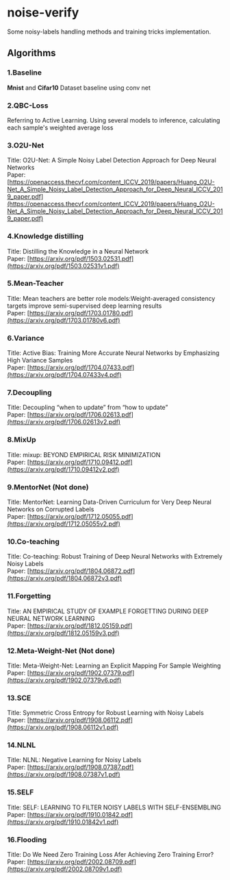 # noise-verify
Some noisy-labels handling methods and training tricks implementation.

## Algorithms
### 1.Baseline
**Mnist** and **Cifar10** Dataset baseline using conv net
### 2.QBC-Loss
Referring to Active Learning. Using several models to inference, calculating each sample's weighted average loss
### 3.O2U-Net
Title: O2U-Net: A Simple Noisy Label Detection Approach for Deep Neural Networks  
Paper: [https://openaccess.thecvf.com/content_ICCV_2019/papers/Huang_O2U-Net_A_Simple_Noisy_Label_Detection_Approach_for_Deep_Neural_ICCV_2019_paper.pdf](https://openaccess.thecvf.com/content_ICCV_2019/papers/Huang_O2U-Net_A_Simple_Noisy_Label_Detection_Approach_for_Deep_Neural_ICCV_2019_paper.pdf)
### 4.Knowledge distilling
Title: Distilling the Knowledge in a Neural Network  
Paper: [https://arxiv.org/pdf/1503.02531.pdf](https://arxiv.org/pdf/1503.02531v1.pdf)
### 5.Mean-Teacher
Title: Mean teachers are better role models:Weight-averaged consistency targets improve semi-supervised deep learning results  
Paper: [https://arxiv.org/pdf/1703.01780.pdf](https://arxiv.org/pdf/1703.01780v6.pdf)
### 6.Variance
Title: Active Bias: Training More Accurate Neural Networks by Emphasizing High Variance Samples  
Paper: [https://arxiv.org/pdf/1704.07433.pdf](https://arxiv.org/pdf/1704.07433v4.pdf)
### 7.Decoupling
Title: Decoupling “when to update” from “how to update”  
Paper: [https://arxiv.org/pdf/1706.02613.pdf](https://arxiv.org/pdf/1706.02613v2.pdf)
### 8.MixUp
Title: mixup: BEYOND EMPIRICAL RISK MINIMIZATION  
Paper: [https://arxiv.org/pdf/1710.09412.pdf](https://arxiv.org/pdf/1710.09412v2.pdf)
### 9.MentorNet (Not done)
Title: MentorNet: Learning Data-Driven Curriculum for Very Deep Neural Networks on Corrupted Labels  
Paper: [https://arxiv.org/pdf/1712.05055.pdf](https://arxiv.org/pdf/1712.05055v2.pdf)
### 10.Co-teaching
Title: Co-teaching: Robust Training of Deep Neural Networks with Extremely Noisy Labels  
Paper: [https://arxiv.org/pdf/1804.06872.pdf](https://arxiv.org/pdf/1804.06872v3.pdf)
### 11.Forgetting
Title: AN EMPIRICAL STUDY OF EXAMPLE FORGETTING DURING DEEP NEURAL NETWORK LEARNING  
Paper: [https://arxiv.org/pdf/1812.05159.pdf](https://arxiv.org/pdf/1812.05159v3.pdf)
### 12.Meta-Weight-Net (Not done)
Title: Meta-Weight-Net: Learning an Explicit Mapping For Sample Weighting  
Paper: [https://arxiv.org/pdf/1902.07379.pdf](https://arxiv.org/pdf/1902.07379v6.pdf)
### 13.SCE
Title: Symmetric Cross Entropy for Robust Learning with Noisy Labels  
Paper: [https://arxiv.org/pdf/1908.06112.pdf](https://arxiv.org/pdf/1908.06112v1.pdf)
### 14.NLNL
Title: NLNL: Negative Learning for Noisy Labels  
Paper: [https://arxiv.org/pdf/1908.07387.pdf](https://arxiv.org/pdf/1908.07387v1.pdf)
### 15.SELF
Title: SELF: LEARNING TO FILTER NOISY LABELS WITH SELF-ENSEMBLING  
Paper: [https://arxiv.org/pdf/1910.01842.pdf](https://arxiv.org/pdf/1910.01842v1.pdf)
### 16.Flooding
Title: Do We Need Zero Training Loss Afer Achieving Zero Training Error?  
Paper: [https://arxiv.org/pdf/2002.08709.pdf](https://arxiv.org/pdf/2002.08709v1.pdf)







